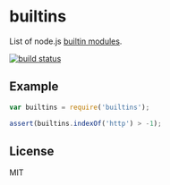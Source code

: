 # builtins

List of node.js [builtin modules](http://nodejs.org/api/).

[![build status](https://secure.travis-ci.org/juliangruber/builtins.svg)](http://travis-ci.org/juliangruber/builtins)

## Example

```js
var builtins = require('builtins');

assert(builtins.indexOf('http') > -1);
```

## License

MIT
